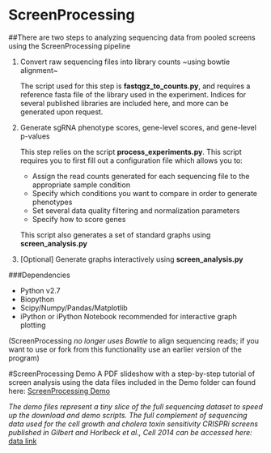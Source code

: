 
# ScreenProcessing

##There are two steps to analyzing sequencing data from pooled screens using the ScreenProcessing pipeline
1. Convert raw sequencing files into library counts ~using bowtie alignment~

    The script used for this step is **fastqgz_to_counts.py**, and requires a reference fasta file of the library used in the
    experiment. Indices for several published libraries are included here, and more can be generated upon request.
    <p>
2. Generate sgRNA phenotype scores, gene-level scores, and gene-level p-values

    This step relies on the script **process_experiments.py**. This script requires you to first fill out a configuration file which allows you to:
    * Assign the read counts generated for each sequencing file to the appropriate sample condition
    * Specify which conditions you want to compare in order to generate phenotypes
    * Set several data quality filtering and normalization parameters
    * Specify how to score genes

    This script also generates a set of standard graphs using **screen_analysis.py**

3. [Optional] Generate graphs interactively using **screen_analysis.py**

###Dependencies
* Python v2.7
* Biopython
* Scipy/Numpy/Pandas/Matplotlib
* iPython or iPython Notebook recommended for interactive graph plotting

(ScreenProcessing _no longer uses Bowtie_ to align sequencing reads; if you want to use or fork from this functionality use an earlier version of the program)

#ScreenProcessing Demo
A PDF slideshow with a step-by-step tutorial of screen analysis using the data files included in the Demo folder can found here: [ScreenProcessing Demo](ScreenProcessing_tutorial.pdf)

*The demo files represent a tiny slice of the full sequencing dataset to speed up the download and demo scripts. The full complement of sequencing data used for the cell growth and cholera toxin sensitivity CRISPRi screens published in Gilbert and Horlbeck et al., Cell 2014 can be accessed here:* [data link](https://ucsf.box.com/s/gq1lsrrl1eaz9ur0j5zc6ww2ebfx24zn)
